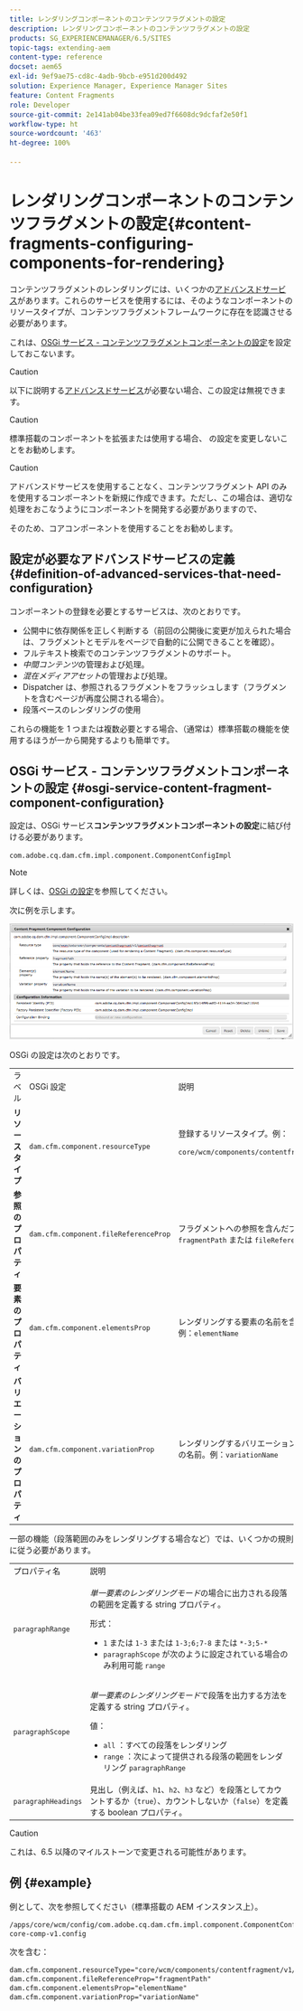 ```yaml
---
title: レンダリングコンポーネントのコンテンツフラグメントの設定
description: レンダリングコンポーネントのコンテンツフラグメントの設定
products: SG_EXPERIENCEMANAGER/6.5/SITES
topic-tags: extending-aem
content-type: reference
docset: aem65
exl-id: 9ef9ae75-cd8c-4adb-9bcb-e951d200d492
solution: Experience Manager, Experience Manager Sites
feature: Content Fragments
role: Developer
source-git-commit: 2e141ab04be33fea09ed7f6608dc9dcfaf2e50f1
workflow-type: ht
source-wordcount: '463'
ht-degree: 100%

---
```


# レンダリングコンポーネントのコンテンツフラグメントの設定{#content-fragments-configuring-components-for-rendering}

コンテンツフラグメントのレンダリングには、いくつかの[アドバンスドサービス](/help/sites-developing/content-fragments-config-components-rendering.md#definition-of-advanced-services-that-need-configuration)があります。これらのサービスを使用するには、そのようなコンポーネントのリソースタイプが、コンテンツフラグメントフレームワークに存在を認識させる必要があります。

これは、[OSGi サービス - コンテンツフラグメントコンポーネントの設定](#osgi-service-content-fragment-component-configuration)を設定しておこないます。

>[!CAUTION]
>
>以下に説明する[アドバンスドサービス](/help/sites-developing/content-fragments-config-components-rendering.md#definition-of-advanced-services-that-need-configuration)が必要ない場合、この設定は無視できます。

>[!CAUTION]
>
>標準搭載のコンポーネントを拡張または使用する場合、 の設定を変更しないことをお勧めします。

>[!CAUTION]
>
>アドバンスドサービスを使用することなく、コンテンツフラグメント API のみを使用するコンポーネントを新規に作成できます。ただし、この場合は、適切な処理をおこなうようにコンポーネントを開発する必要がありますので、
>
>そのため、コアコンポーネントを使用することをお勧めします。

## 設定が必要なアドバンスドサービスの定義 {#definition-of-advanced-services-that-need-configuration}

コンポーネントの登録を必要とするサービスは、次のとおりです。

* 公開中に依存関係を正しく判断する（前回の公開後に変更が加えられた場合は、フラグメントとモデルをページで自動的に公開できることを確認）。
* フルテキスト検索でのコンテンツフラグメントのサポート。
* *中間コンテンツ*&#x200B;の管理および処理。
* *混在メディアアセット*&#x200B;の管理および処理。
* Dispatcher は、参照されるフラグメントをフラッシュします（フラグメントを含むページが再度公開される場合）。
* 段落ベースのレンダリングの使用

これらの機能を 1 つまたは複数必要とする場合、（通常は）標準搭載の機能を使用するほうが一から開発するよりも簡単です。

## OSGi サービス - コンテンツフラグメントコンポーネントの設定 {#osgi-service-content-fragment-component-configuration}

設定は、OSGi サービス&#x200B;**コンテンツフラグメントコンポーネントの設定**&#x200B;に結び付ける必要があります。

`com.adobe.cq.dam.cfm.impl.component.ComponentConfigImpl`

>[!NOTE]
>
>詳しくは、[OSGi の設定](/help/sites-deploying/configuring-osgi.md)を参照してください。

次に例を示します。

![cfm-01](assets/cfm-01.png)

OSGi の設定は次のとおりです。

<table>
 <tbody>
  <tr>
   <td>ラベル</td>
   <td>OSGi 設定<br /> </td>
   <td>説明</td>
  </tr>
  <tr>
   <td><strong>リソースタイプ</strong></td>
   <td><code>dam.cfm.component.resourceType</code></td>
   <td>登録するリソースタイプ。例： <br /> <p><span class="cmp-examples-demo__property-value"><code>core/wcm/components/contentfragment/v1/contentfragment</code></code></p> </td>
  </tr>
  <tr>
   <td><strong>参照のプロパティ</strong></td>
   <td><code>dam.cfm.component.fileReferenceProp</code></td>
   <td>フラグメントへの参照を含んだプロパティの名前。例：<code>fragmentPath</code> または <code>fileReference</code></td>
  </tr>
  <tr>
   <td><strong>要素のプロパティ</strong></td>
   <td><code>dam.cfm.component.elementsProp</code></td>
   <td>レンダリングする要素の名前を含んだプロパティの名前。例：<code>elementName</code></td>
  </tr>
  <tr>
   <td><strong>バリエーションのプロパティ</strong><br /> </td>
   <td><code>dam.cfm.component.variationProp</code></td>
   <td>レンダリングするバリエーションの名前を含んだプロパティの名前。例：<code>variationName</code></td>
  </tr>
 </tbody>
</table>

一部の機能（段落範囲のみをレンダリングする場合など）では、いくつかの規則に従う必要があります。

<table>
 <tbody>
  <tr>
   <td>プロパティ名</td>
   <td>説明</td>
  </tr>
  <tr>
   <td><code>paragraphRange</code></td>
   <td><p><em>単一要素のレンダリングモード</em>の場合に出力される段落の範囲を定義する string プロパティ。</p> <p>形式：</p>
    <ul>
     <li><code>1</code> または <code>1-3</code> または <code>1-3;6;7-8</code> または <code>*-3;5-*</code></li>
     <li><code>paragraphScope</code> が次のように設定されている場合のみ利用可能 <code>range</code></li>
    </ul> </td>
  </tr>
  <tr>
   <td><code>paragraphScope</code></td>
   <td><p><em>単一要素のレンダリングモード</em>で段落を出力する方法を定義する string プロパティ。</p> <p>値：</p>
    <ul>
     <li><code>all</code> ：すべての段落をレンダリング</li>
     <li><code>range</code> ：次によって提供される段落の範囲をレンダリング <code>paragraphRange</code></li>
    </ul> </td>
  </tr>
  <tr>
   <td><code>paragraphHeadings</code></td>
   <td>見出し（例えば、<code>h1</code>、<code>h2</code>、<code>h3</code> など）を段落としてカウントするか（<code>true</code>）、カウントしないか（<code>false</code>）を定義する boolean プロパティ。</td>
  </tr>
 </tbody>
</table>

>[!CAUTION]
>
>これは、6.5 以降のマイルストーンで変更される可能性があります。

## 例 {#example}

例として、次を参照してください（標準搭載の AEM インスタンス上）。

```
/apps/core/wcm/config/com.adobe.cq.dam.cfm.impl.component.ComponentConfigImpl-core-comp-v1.config
```

次を含む：

```
dam.cfm.component.resourceType="core/wcm/components/contentfragment/v1/contentfragment"
dam.cfm.component.fileReferenceProp="fragmentPath"
dam.cfm.component.elementsProp="elementName"
dam.cfm.component.variationProp="variationName"
```
